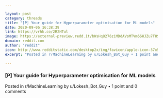 ```yaml
---

layout: post
category: threads
title: "[P] Your guide for Hyperparameter optimisation for ML models"
date: 2020-09-06 16:38:39
link: https://vrhk.co/2R2HTul
image: https://external-preview.redd.it/bWsHq8276ziMDdAVsMTVm6SHJZu7T8SWh0dGaq5kmhI.jpg?width=400&height=209.42408377&auto=webp&crop=400:209.42408377,smart&s=7585634496d551945a111bd75fe38e8d6b76bdad
domain: reddit.com
author: "reddit"
icon: http://www.redditstatic.com/desktop2x/img/favicon/apple-icon-57x57.png
excerpt: "Posted in r/MachineLearning by u/Lokesh_Bot_Guy • 1 point and 0 comments"

---
```


### [P] Your guide for Hyperparameter optimisation for ML models

Posted in r/MachineLearning by u/Lokesh_Bot_Guy • 1 point and 0 comments